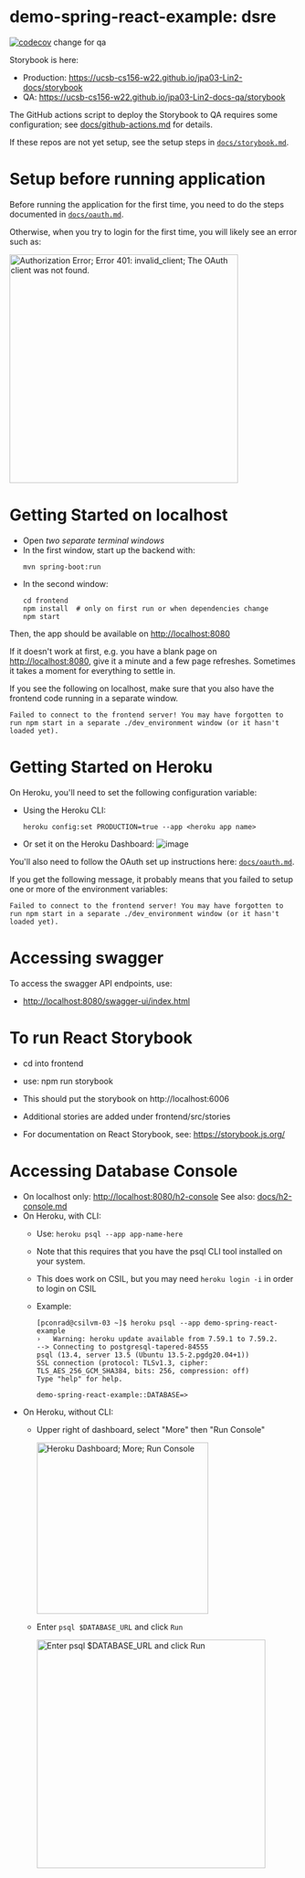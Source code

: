 # demo-spring-react-example: dsre

[![codecov](https://codecov.io/gh/ucsb-cs156-w22/jpa03-Lin2/branch/master/graph/badge.svg?token=MObMpFu74O)](https://codecov.io/gh/ucsb-cs156-w22/jpa03-Lin2)
change for qa

Storybook is here:
* Production: <https://ucsb-cs156-w22.github.io/jpa03-Lin2-docs/storybook>
* QA:  <https://ucsb-cs156-w22.github.io/jpa03-Lin2-docs-qa/storybook>

The GitHub actions script to deploy the Storybook to QA requires some configuration; see [docs/github-actions.md](docs/github-actions.md) for details.

If these repos are not yet setup, see the setup steps in [`docs/storybook.md`](docs/storybook.md).

# Setup before running application

Before running the application for the first time,
you need to do the steps documented in [`docs/oauth.md`](docs/oauth.md).

Otherwise, when you try to login for the first time, you 
will likely see an error such as:

<img src="https://user-images.githubusercontent.com/1119017/149858436-c9baa238-a4f7-4c52-b995-0ed8bee97487.png" alt="Authorization Error; Error 401: invalid_client; The OAuth client was not found." width="400"/>

# Getting Started on localhost

* Open *two separate terminal windows*  
* In the first window, start up the backend with:
  ``` 
  mvn spring-boot:run
  ```
* In the second window:
  ```
  cd frontend
  npm install  # only on first run or when dependencies change
  npm start
  ```

Then, the app should be available on <http://localhost:8080>

If it doesn't work at first, e.g. you have a blank page on  <http://localhost:8080>, give it a minute and a few page refreshes.  Sometimes it takes a moment for everything to settle in.

If you see the following on localhost, make sure that you also have the frontend code running in a separate window.

```
Failed to connect to the frontend server! You may have forgotten to run npm start in a separate ./dev_environment window (or it hasn't loaded yet).
```

# Getting Started on Heroku

On Heroku, you'll need to set the following configuration variable:

* Using the Heroku CLI:
  ```
  heroku config:set PRODUCTION=true --app <heroku app name>
  ```
* Or set it on the Heroku Dashboard:
  ![image](https://user-images.githubusercontent.com/1119017/149855768-7b56164a-98f7-4357-b877-da34b7bd9ea4.png)

You'll also need to follow the OAuth set up instructions here: [`docs/oauth.md`](docs/oauth.md).

If you get the following message, it probably means that you failed to setup one or more of the environment variables:

```
Failed to connect to the frontend server! You may have forgotten to run npm start in a separate ./dev_environment window (or it hasn't loaded yet).
```

# Accessing swagger

To access the swagger API endpoints, use:

* <http://localhost:8080/swagger-ui/index.html>


# To run React Storybook

* cd into frontend
* use: npm run storybook
* This should put the storybook on http://localhost:6006
* Additional stories are added under frontend/src/stories

* For documentation on React Storybook, see: https://storybook.js.org/

# Accessing Database Console

* On localhost only: <http://localhost:8080/h2-console>  See also: [docs/h2-console.md](docs/h2-console.md)
* On Heroku, with CLI:
  - Use: `heroku psql --app app-name-here` 
  - Note that this requires that you have the psql CLI tool installed on your system.  
  - This does work on CSIL, but you may need `heroku login -i` in order to login on CSIL
  - Example:
   
    ```
    [pconrad@csilvm-03 ~]$ heroku psql --app demo-spring-react-example
    ›   Warning: heroku update available from 7.59.1 to 7.59.2.
    --> Connecting to postgresql-tapered-84555
    psql (13.4, server 13.5 (Ubuntu 13.5-2.pgdg20.04+1))
    SSL connection (protocol: TLSv1.3, cipher: TLS_AES_256_GCM_SHA384, bits: 256, compression: off)
    Type "help" for help.

    demo-spring-react-example::DATABASE=> 
    ```
* On Heroku, without CLI: 
  - Upper right of dashboard, select "More" then "Run Console"
    
    <img alt="Heroku Dashboard; More; Run Console" src="https://user-images.githubusercontent.com/1119017/150204550-a1027ab8-6ce7-4770-b566-a43928f5c3a0.png" width="300" />
  - Enter `psql $DATABASE_URL` and click `Run`
   
    <img alt="Enter psql $DATABASE_URL and click Run" src="https://user-images.githubusercontent.com/1119017/150206174-43193825-1afd-49f4-aeaf-cfadf0c0c6f3.png" width="400" />

